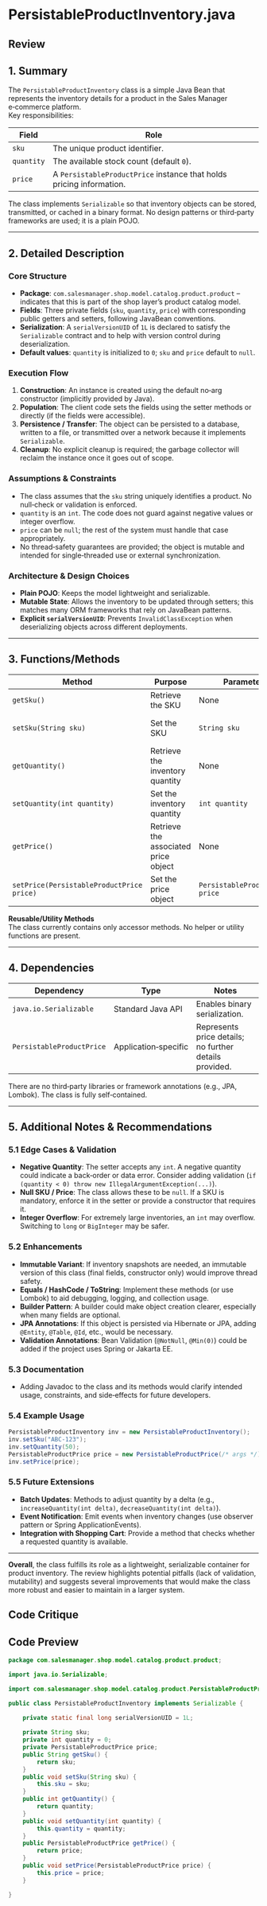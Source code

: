 # PersistableProductInventory.java

## Review

## 1. Summary
The `PersistableProductInventory` class is a simple Java Bean that represents the inventory details for a product in the Sales Manager e‑commerce platform.  
Key responsibilities:

| Field | Role |
|-------|------|
| `sku` | The unique product identifier. |
| `quantity` | The available stock count (default `0`). |
| `price` | A `PersistableProductPrice` instance that holds pricing information. |

The class implements `Serializable` so that inventory objects can be stored, transmitted, or cached in a binary format. No design patterns or third‑party frameworks are used; it is a plain POJO.

---

## 2. Detailed Description
### Core Structure
- **Package**: `com.salesmanager.shop.model.catalog.product.product` – indicates that this is part of the shop layer’s product catalog model.
- **Fields**: Three private fields (`sku`, `quantity`, `price`) with corresponding public getters and setters, following JavaBean conventions.
- **Serialization**: A `serialVersionUID` of `1L` is declared to satisfy the `Serializable` contract and to help with version control during deserialization.
- **Default values**: `quantity` is initialized to `0`; `sku` and `price` default to `null`.

### Execution Flow
1. **Construction**: An instance is created using the default no‑arg constructor (implicitly provided by Java).  
2. **Population**: The client code sets the fields using the setter methods or directly (if the fields were accessible).  
3. **Persistence / Transfer**: The object can be persisted to a database, written to a file, or transmitted over a network because it implements `Serializable`.  
4. **Cleanup**: No explicit cleanup is required; the garbage collector will reclaim the instance once it goes out of scope.

### Assumptions & Constraints
- The class assumes that the `sku` string uniquely identifies a product. No null‑check or validation is enforced.
- `quantity` is an `int`. The code does not guard against negative values or integer overflow.
- `price` can be `null`; the rest of the system must handle that case appropriately.
- No thread‑safety guarantees are provided; the object is mutable and intended for single‑threaded use or external synchronization.

### Architecture & Design Choices
- **Plain POJO**: Keeps the model lightweight and serializable.
- **Mutable State**: Allows the inventory to be updated through setters; this matches many ORM frameworks that rely on JavaBean patterns.
- **Explicit `serialVersionUID`**: Prevents `InvalidClassException` when deserializing objects across different deployments.

---

## 3. Functions/Methods
| Method | Purpose | Parameters | Return Type | Side‑Effects |
|--------|---------|------------|-------------|--------------|
| `getSku()` | Retrieve the SKU | None | `String` | None |
| `setSku(String sku)` | Set the SKU | `String sku` | `void` | Updates internal state |
| `getQuantity()` | Retrieve the inventory quantity | None | `int` | None |
| `setQuantity(int quantity)` | Set the inventory quantity | `int quantity` | `void` | Updates internal state |
| `getPrice()` | Retrieve the associated price object | None | `PersistableProductPrice` | None |
| `setPrice(PersistableProductPrice price)` | Set the price object | `PersistableProductPrice price` | `void` | Updates internal state |

**Reusable/Utility Methods**  
The class currently contains only accessor methods. No helper or utility functions are present.

---

## 4. Dependencies
| Dependency | Type | Notes |
|------------|------|-------|
| `java.io.Serializable` | Standard Java API | Enables binary serialization. |
| `PersistableProductPrice` | Application‑specific | Represents price details; no further details provided. |

There are no third‑party libraries or framework annotations (e.g., JPA, Lombok). The class is fully self‑contained.

---

## 5. Additional Notes & Recommendations

### 5.1 Edge Cases & Validation
- **Negative Quantity**: The setter accepts any `int`. A negative quantity could indicate a back‑order or data error. Consider adding validation (`if (quantity < 0) throw new IllegalArgumentException(...)`).
- **Null SKU / Price**: The class allows these to be `null`. If a SKU is mandatory, enforce it in the setter or provide a constructor that requires it.
- **Integer Overflow**: For extremely large inventories, an `int` may overflow. Switching to `long` or `BigInteger` may be safer.

### 5.2 Enhancements
- **Immutable Variant**: If inventory snapshots are needed, an immutable version of this class (final fields, constructor only) would improve thread safety.
- **Equals / HashCode / ToString**: Implement these methods (or use Lombok) to aid debugging, logging, and collection usage.
- **Builder Pattern**: A builder could make object creation clearer, especially when many fields are optional.
- **JPA Annotations**: If this object is persisted via Hibernate or JPA, adding `@Entity`, `@Table`, `@Id`, etc., would be necessary.
- **Validation Annotations**: Bean Validation (`@NotNull`, `@Min(0)`) could be added if the project uses Spring or Jakarta EE.

### 5.3 Documentation
- Adding Javadoc to the class and its methods would clarify intended usage, constraints, and side‑effects for future developers.

### 5.4 Example Usage
```java
PersistableProductInventory inv = new PersistableProductInventory();
inv.setSku("ABC-123");
inv.setQuantity(50);
PersistableProductPrice price = new PersistableProductPrice(/* args */);
inv.setPrice(price);
```

### 5.5 Future Extensions
- **Batch Updates**: Methods to adjust quantity by a delta (e.g., `increaseQuantity(int delta)`, `decreaseQuantity(int delta)`).
- **Event Notification**: Emit events when inventory changes (use observer pattern or Spring ApplicationEvents).
- **Integration with Shopping Cart**: Provide a method that checks whether a requested quantity is available.

---

**Overall**, the class fulfills its role as a lightweight, serializable container for product inventory. The review highlights potential pitfalls (lack of validation, mutability) and suggests several improvements that would make the class more robust and easier to maintain in a larger system.

## Code Critique



## Code Preview

```java
package com.salesmanager.shop.model.catalog.product.product;

import java.io.Serializable;

import com.salesmanager.shop.model.catalog.product.PersistableProductPrice;

public class PersistableProductInventory implements Serializable {

	private static final long serialVersionUID = 1L;
	
	private String sku;
	private int quantity = 0;
	private PersistableProductPrice price;
	public String getSku() {
		return sku;
	}
	public void setSku(String sku) {
		this.sku = sku;
	}
	public int getQuantity() {
		return quantity;
	}
	public void setQuantity(int quantity) {
		this.quantity = quantity;
	}
	public PersistableProductPrice getPrice() {
		return price;
	}
	public void setPrice(PersistableProductPrice price) {
		this.price = price;
	}

}



```
